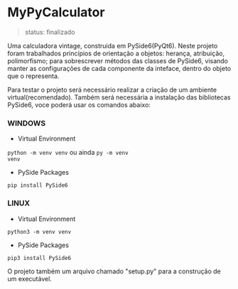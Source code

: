 # MyPyCalculator

> status: finalizado

Uma calculadora vintage, construida em PySide6(PyQt6). Neste projeto foram trabalhados princípios de orientação a objetos: herança, atribuição, polimorfismo; para sobrescrever métodos das classes de PySide6, visando manter as configurações de cada componente da inteface, dentro do objeto que o representa. 

Para testar o projeto será necessário realizar a criação de um ambiente virtual(recomendado). Também será necessária a instalação das bibliotecas PySide6, voce poderá usar os comandos abaixo:

### WINDOWS

- Virtual Environment

<code>python -m venv venv</code> ou ainda <code>py -m venv venv</code>

- PySide Packages

<code>pip install PySide6</code>

### LINUX

- Virtual Environment

<code>python3 -m venv venv</code>

- PySide Packages

<code>pip3 install PySide6</code>

O projeto também um arquivo chamado "setup.py" para a construção de um executável.
